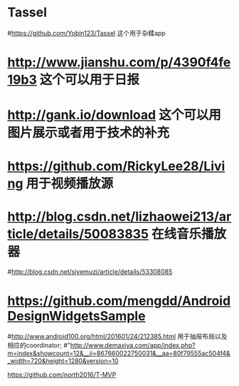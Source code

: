 # Tassel
#https://github.com/Yobin123/Tassel 这个用于杂糅app

 # http://www.jianshu.com/p/4390f4fe19b3 这个可以用于日报  
 # http://gank.io/download  这个可以用图片展示或者用于技术的补充
 # https://github.com/RickyLee28/Living 用于视频播放源
 # http://blog.csdn.net/lizhaowei213/article/details/50083835 在线音乐播放器
 #http://blog.csdn.net/siyemuzi/article/details/53308085 
# https://github.com/mengdd/AndroidDesignWidgetsSample    
#http://www.android100.org/html/201601/24/212385.html    用于抽屉布局以及相应的coordinator;
  #"http://www.demaxiya.com/app/index.php?m=index&showcount=12&__ii=867660022750031&__aa=80f79555ac504f4&_width=720&height=1280&version=10

https://github.com/north2016/T-MVP
